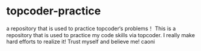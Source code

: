 topcoder-practice
=================

a repository that is used to practice topcoder‘s problems！
This is a repository that is used to practice my code skills via topcoder.
I really make hard efforts to realize it! 
Trust myself and believe me!
caoni
